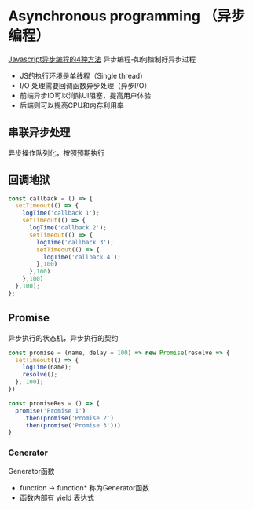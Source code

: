 # Asynchronous programming  （异步编程）
[Javascript异步编程的4种方法](http://www.ruanyifeng.com/blog/2012/12/asynchronous%EF%BC%BFjavascript.html)
异步编程-如何控制好异步过程
- JS的执行环境是单线程（Single thread）
- I/O 处理需要回调函数异步处理（异步I/O）
- 前端异步IO可以消除UI阻塞，提高用户体验
- 后端则可以提高CPU和内存利用率
## 串联异步处理
异步操作队列化，按照预期执行
## 回调地狱
```js
const callback = () => {
  setTimeout(() => {
    logTime('callback 1');
    setTimeout(() => {
      logTime('callback 2');
      setTimeout(() => {
        logTime('callback 3');
        setTimeout(() => {
          logTime('callback 4');
        },100)
      },100)
    },100)
  },100);
};
```
## Promise
异步执行的状态机，异步执行的契约
```js
const promise = (name, delay = 100) => new Promise(resolve => {
  setTimeout(() => {
    logTime(name);
    resolve();
  }, 100);
})

const promiseRes = () => {
  promise('Promise 1')
    .then(promise('Promise 2')
    .then(promise('Promise 3')))
}
```
### Generator
Generator函数
- function -> function* 称为Generator函数
- 函数内部有 yield 表达式